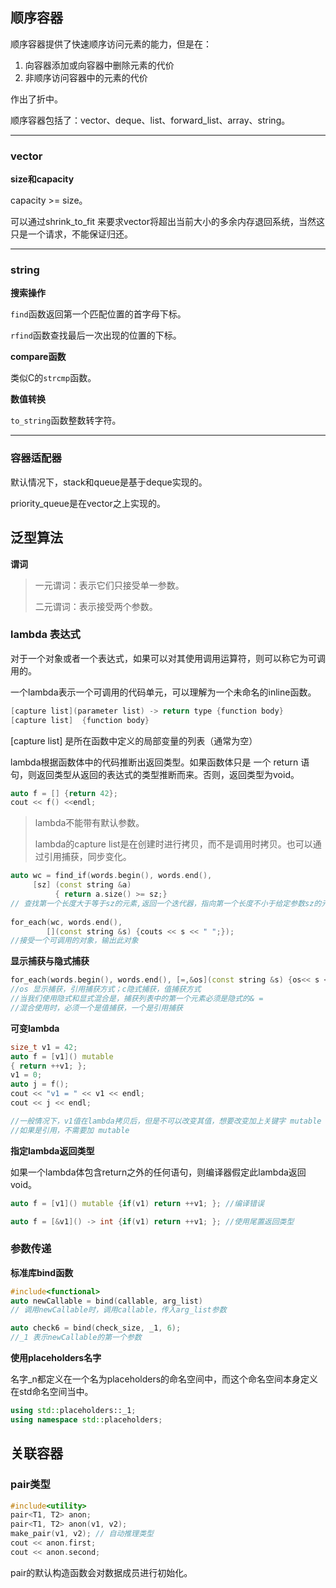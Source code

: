 ## 顺序容器

顺序容器提供了快速顺序访问元素的能力，但是在：

1. 向容器添加或向容器中删除元素的代价
2. 非顺序访问容器中的元素的代价

作出了折中。

顺序容器包括了：vector、deque、list、forward_list、array、string。

---

### vector

**size和capacity**

capacity >= size。

可以通过shrink_to_fit 来要求vector将超出当前大小的多余内存退回系统，当然这只是一个请求，不能保证归还。

---

### string

**搜索操作**

`find`函数返回第一个匹配位置的首字母下标。

`rfind`函数查找最后一次出现的位置的下标。

**compare函数**

类似C的`strcmp`函数。

**数值转换**

`to_string`函数整数转字符。

---

### 容器适配器

默认情况下，stack和queue是基于deque实现的。

priority_queue是在vector之上实现的。

## 泛型算法

**谓词**

> 一元谓词：表示它们只接受单一参数。
>
> 二元谓词：表示接受两个参数。

### lambda 表达式

对于一个对象或者一个表达式，如果可以对其使用调用运算符，则可以称它为可调用的。

一个lambda表示一个可调用的代码单元，可以理解为一个未命名的inline函数。

```cpp
[capture list](parameter list) -> return type {function body}
[capture list]  {function body}
```

[capture list] 是所在函数中定义的局部变量的列表（通常为空）

lambda根据函数体中的代码推断出返回类型。如果函数体只是 一个 return 语句，则返回类型从返回的表达式的类型推断而来。否则，返回类型为void。

```cpp
auto f = [] {return 42};
cout << f() <<endl;
```

> lambda不能带有默认参数。
>
> lambda的capture list是在创建时进行拷贝，而不是调用时拷贝。也可以通过引用捕获，同步变化。

```cpp
auto wc = find_if(words.begin(), words.end(), 
     [sz] (const string &a)
          { return a.size() >= sz;}
// 查找第一个长度大于等于sz的元素,返回一个迭代器，指向第一个长度不小于给定参数sz的元素，如果不存在，返回一个结尾的靠白
               
for_each(wc, words.end(),
        [](const string &s) {couts << s << " ";});
//接受一个可调用的对象，输出此对象
```



**显示捕获与隐式捕获**

```cpp
for_each(words.begin(), words.end(), [=,&os](const string &s) {os<< s << c});
//os 显示捕获，引用捕获方式；c隐式捕获，值捕获方式
//当我们使用隐式和显式混合是，捕获列表中的第一个元素必须是隐式的& =
//混合使用时，必须一个是值捕获，一个是引用捕获
```

**可变lambda**

```cpp
size_t v1 = 42;
auto f = [v1]() mutable
{ return ++v1; };
v1 = 0;
auto j = f();
cout << "v1 = " << v1 << endl;
cout << j << endl;

//一般情况下，v1值在lambda拷贝后，但是不可以改变其值，想要改变加上关键字 mutable
//如果是引用，不需要加 mutable
```

**指定lambda返回类型**

如果一个lambda体包含return之外的任何语句，则编译器假定此lambda返回void。

```cpp
auto f = [v1]() mutable {if(v1) return ++v1; }; //编译错误

auto f = [&v1]() -> int {if(v1) return ++v1; }; //使用尾置返回类型
```

### 参数传递

**标准库bind函数**

```cpp
#include<functional>
auto newCallable = bind(callable, arg_list)
// 调用newCallable时，调用callable，传入arg_list参数

auto check6 = bind(check_size, _1, 6);
//_1 表示newCallable的第一个参数
```

**使用placeholders名字**

名字_n都定义在一个名为placeholders的命名空间中，而这个命名空间本身定义在std命名空间当中。

```cpp
using std::placeholders::_1;
using namespace std::placeholders;
```

## 关联容器

### pair类型

```cpp
#include<utility>
pair<T1, T2> anon;
pair<T1, T2> anon(v1, v2);
make_pair(v1, v2); // 自动推理类型
cout << anon.first;
cout << anon.second;


```

pair的默认构造函数会对数据成员进行初始化。

